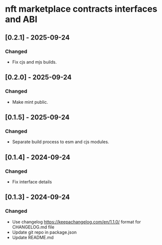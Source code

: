 # nft marketplace contracts interfaces and ABI

## [0.2.1] - 2025-09-24

### Changed

- Fix cjs and mjs builds.

## [0.2.0] - 2025-09-24

### Changed

- Make mint public.

## [0.1.5] - 2025-09-24

### Changed

- Separate build process to esm and cjs modules.

## [0.1.4] - 2024-09-24

### Changed

- Fix interface details

## [0.1.3] - 2024-09-24

### Changed

- Use changelog https://keepachangelog.com/en/1.1.0/ format for CHANGELOG.md file
- Update git repo in package.json
- Update README.md
